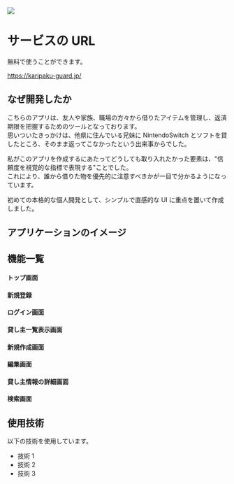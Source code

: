 <img src="/Users/satoushouta/Documents/Karipaku-Guard/public/images/topimage.png">

# サービスの URL

無料で使うことができます。<br>

https://karipaku-guard.jp/

## なぜ開発したか

こちらのアプリは、友人や家族、職場の方々から借りたアイテムを管理し、返済期限を把握するためのツールとなっております。<br>
思いついたきっかけは、他県に住んでいる兄妹に NintendoSwitch とソフトを貸したところ、そのまま返ってこなかったという出来事からでした。<br>

私がこのアプリを作成するにあたってどうしても取り入れたかった要素は、"信頼度を視覚的な指標で表現する"ことでした。<br>
これにより、誰から借りた物を優先的に注意すべきかが一目で分かるようになっています。<br>

初めての本格的な個人開発として、シンプルで直感的な UI に重点を置いて作成しました。<br>

## アプリケーションのイメージ


## 機能一覧
#### トップ画面


#### 新規登録


#### ログイン画面

#### 貸し主一覧表示画面


#### 新規作成画面

#### 編集画面

#### 貸し主情報の詳細画面

#### 検索画面

## 使用技術

以下の技術を使用しています。

-   技術 1
-   技術 2
-   技術 3
